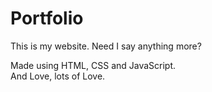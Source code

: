 # Portfolio

This is my website. Need I say anything more?

Made using HTML, CSS and JavaScript. <br>
And Love, lots of Love.
